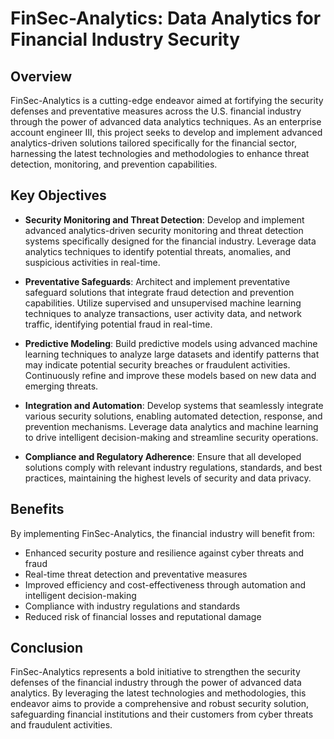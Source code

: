 # **FinSec-Analytics: Data Analytics for Financial Industry Security**

## Overview

FinSec-Analytics is a cutting-edge endeavor aimed at fortifying the security defenses and preventative measures across the U.S. financial industry through the power of advanced data analytics techniques. As an enterprise account engineer III, this project seeks to develop and implement advanced analytics-driven solutions tailored specifically for the financial sector, harnessing the latest technologies and methodologies to enhance threat detection, monitoring, and prevention capabilities.

## Key Objectives

- **Security Monitoring and Threat Detection**: Develop and implement advanced analytics-driven security monitoring and threat detection systems specifically designed for the financial industry. Leverage data analytics techniques to identify potential threats, anomalies, and suspicious activities in real-time.

- **Preventative Safeguards**: Architect and implement preventative safeguard solutions that integrate fraud detection and prevention capabilities. Utilize supervised and unsupervised machine learning techniques to analyze transactions, user activity data, and network traffic, identifying potential fraud in real-time.

- **Predictive Modeling**: Build predictive models using advanced machine learning techniques to analyze large datasets and identify patterns that may indicate potential security breaches or fraudulent activities. Continuously refine and improve these models based on new data and emerging threats.

- **Integration and Automation**: Develop systems that seamlessly integrate various security solutions, enabling automated detection, response, and prevention mechanisms. Leverage data analytics and machine learning to drive intelligent decision-making and streamline security operations.

- **Compliance and Regulatory Adherence**: Ensure that all developed solutions comply with relevant industry regulations, standards, and best practices, maintaining the highest levels of security and data privacy.

## Benefits

By implementing FinSec-Analytics, the  financial industry will benefit from:

- Enhanced security posture and resilience against cyber threats and fraud
- Real-time threat detection and preventative measures
- Improved efficiency and cost-effectiveness through automation and intelligent decision-making
- Compliance with industry regulations and standards
- Reduced risk of financial losses and reputational damage


## Conclusion

FinSec-Analytics represents a bold initiative to strengthen the security defenses of the financial industry through the power of advanced data analytics. By leveraging the latest technologies and methodologies, this endeavor aims to provide a comprehensive and robust security solution, safeguarding financial institutions and their customers from cyber threats and fraudulent activities.
